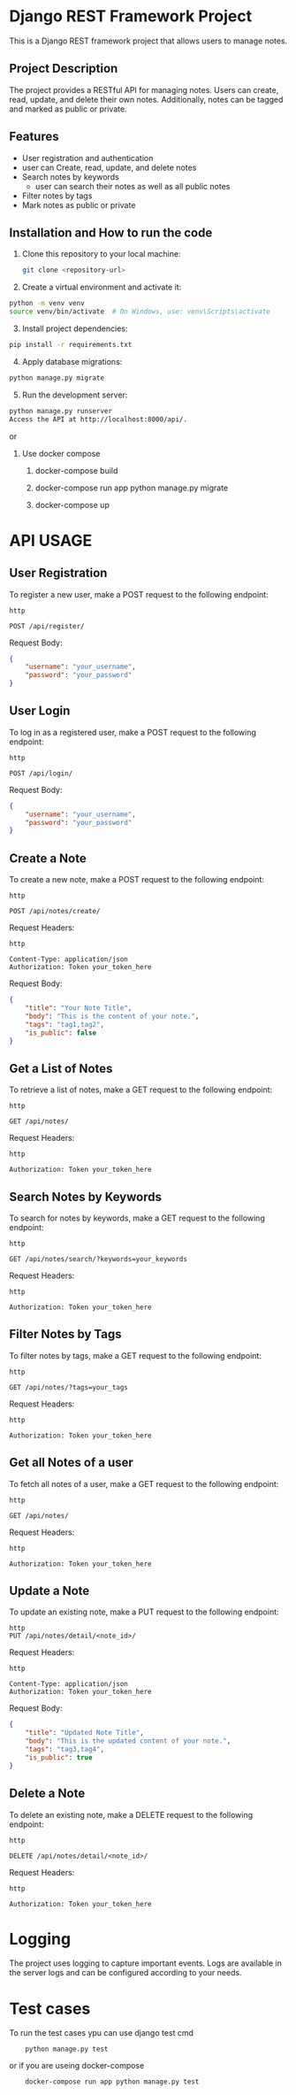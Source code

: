 # Django REST Framework Project

This is a Django REST framework project that allows users to manage notes.

## Project Description

The project provides a RESTful API for managing notes. Users can create, read, update, and delete their own notes. Additionally, notes can be tagged and marked as public or private.

## Features

- User registration and authentication
- user can Create, read, update, and delete notes
- Search notes by keywords
    - user can search their notes as well as all public notes
- Filter notes by tags
- Mark notes as public or private

## Installation and How to run the code

1. Clone this repository to your local machine:

   ```bash
   git clone <repository-url>
   ```
2. Create a virtual environment and activate it:

```bash
python -m venv venv
source venv/bin/activate  # On Windows, use: venv\Scripts\activate
```
3. Install project dependencies:

```bash
pip install -r requirements.txt
```

4. Apply database migrations:

```bash
python manage.py migrate
```

5. Run the development server:
```bash
python manage.py runserver
Access the API at http://localhost:8000/api/.
```
or 

1. Use docker compose 
 
    1. docker-compose build
 
    2. docker-compose run app python manage.py migrate
 
    3. docker-compose up

# API USAGE

## User Registration
To register a new user, make a POST request to the following endpoint:

```
http

POST /api/register/
```
Request Body:

```json
{
    "username": "your_username",
    "password": "your_password"
}
```

## User Login
To log in as a registered user, make a POST request to the following endpoint:

```
http

POST /api/login/
```
Request Body:

```json
{
    "username": "your_username",
    "password": "your_password"
}
```

## Create a Note
To create a new note, make a POST request to the following endpoint:

```
http

POST /api/notes/create/
```

Request Headers:

```
http

Content-Type: application/json
Authorization: Token your_token_here
```
Request Body:

```json
{
    "title": "Your Note Title",
    "body": "This is the content of your note.",
    "tags": "tag1,tag2",
    "is_public": false
}
```

## Get a List of Notes
To retrieve a list of notes, make a GET request to the following endpoint:

```
http

GET /api/notes/
```

Request Headers:

```
http

Authorization: Token your_token_here
```

## Search Notes by Keywords
To search for notes by keywords, make a GET request to the following endpoint:

```
http

GET /api/notes/search/?keywords=your_keywords
```

Request Headers:

```
http

Authorization: Token your_token_here
```

## Filter Notes by Tags
To filter notes by tags, make a GET request to the following endpoint:

```
http

GET /api/notes/?tags=your_tags
```

Request Headers:

```
http

Authorization: Token your_token_here
```

## Get all Notes of a user
To fetch all notes of a user, make a GET request to the following endpoint:

```
http

GET /api/notes/
```

Request Headers:

```
http

Authorization: Token your_token_here
```


## Update a Note
To update an existing note, make a PUT request to the following endpoint:

```
http
PUT /api/notes/detail/<note_id>/
```

Request Headers:

```
http

Content-Type: application/json
Authorization: Token your_token_here
```

Request Body:

```json
{
    "title": "Updated Note Title",
    "body": "This is the updated content of your note.",
    "tags": "tag3,tag4",
    "is_public": true
}
```
## Delete a Note
To delete an existing note, make a DELETE request to the following endpoint:

```
http

DELETE /api/notes/detail/<note_id>/
```
Request Headers:

```
http

Authorization: Token your_token_here
```
# Logging

The project uses logging to capture important events. Logs are available in the server logs and can be configured according to your needs.

# Test cases

To run the test cases ypu can use django test cmd 

```
    python manage.py test 
```

or if you are useing docker-compose 

```
    docker-compose run app python manage.py test
```
